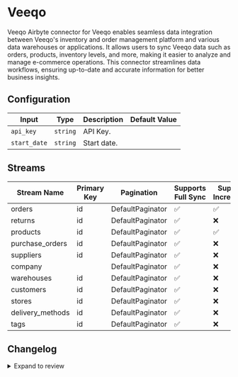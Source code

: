 # Veeqo
Veeqo Airbyte connector for Veeqo enables seamless data integration between Veeqo&#39;s inventory and order management platform and various data warehouses or applications. It allows users to sync Veeqo data such as orders, products, inventory levels, and more, making it easier to analyze and manage e-commerce operations. This connector streamlines data workflows, ensuring up-to-date and accurate information for better business insights.

## Configuration

| Input | Type | Description | Default Value |
|-------|------|-------------|---------------|
| `api_key` | `string` | API Key.  |  |
| `start_date` | `string` | Start date.  |  |

## Streams
| Stream Name | Primary Key | Pagination | Supports Full Sync | Supports Incremental |
|-------------|-------------|------------|---------------------|----------------------|
| orders | id | DefaultPaginator | ✅ |  ✅  |
| returns | id | DefaultPaginator | ✅ |  ❌  |
| products | id | DefaultPaginator | ✅ |  ✅  |
| purchase_orders | id | DefaultPaginator | ✅ |  ❌  |
| suppliers | id | DefaultPaginator | ✅ |  ❌  |
| company |  | DefaultPaginator | ✅ |  ❌  |
| warehouses | id | DefaultPaginator | ✅ |  ❌  |
| customers | id | DefaultPaginator | ✅ |  ❌  |
| stores | id | DefaultPaginator | ✅ |  ❌  |
| delivery_methods | id | DefaultPaginator | ✅ |  ❌  |
| tags | id | DefaultPaginator | ✅ |  ❌  |

## Changelog

<details>
  <summary>Expand to review</summary>

| Version          | Date              | Pull Request | Subject        |
|------------------|-------------------|--------------|----------------|
| 0.0.26 | 2025-06-15 | [61249](https://github.com/airbytehq/airbyte/pull/61249) | Update dependencies |
| 0.0.25 | 2025-05-24 | [60746](https://github.com/airbytehq/airbyte/pull/60746) | Update dependencies |
| 0.0.24 | 2025-05-10 | [60007](https://github.com/airbytehq/airbyte/pull/60007) | Update dependencies |
| 0.0.23 | 2025-05-04 | [59552](https://github.com/airbytehq/airbyte/pull/59552) | Update dependencies |
| 0.0.22 | 2025-04-26 | [58920](https://github.com/airbytehq/airbyte/pull/58920) | Update dependencies |
| 0.0.21 | 2025-04-19 | [58567](https://github.com/airbytehq/airbyte/pull/58567) | Update dependencies |
| 0.0.20 | 2025-04-12 | [58017](https://github.com/airbytehq/airbyte/pull/58017) | Update dependencies |
| 0.0.19 | 2025-04-05 | [57483](https://github.com/airbytehq/airbyte/pull/57483) | Update dependencies |
| 0.0.18 | 2025-03-29 | [56806](https://github.com/airbytehq/airbyte/pull/56806) | Update dependencies |
| 0.0.17 | 2025-03-22 | [55610](https://github.com/airbytehq/airbyte/pull/55610) | Update dependencies |
| 0.0.16 | 2025-03-01 | [55146](https://github.com/airbytehq/airbyte/pull/55146) | Update dependencies |
| 0.0.15 | 2025-02-22 | [54479](https://github.com/airbytehq/airbyte/pull/54479) | Update dependencies |
| 0.0.14 | 2025-02-15 | [54082](https://github.com/airbytehq/airbyte/pull/54082) | Update dependencies |
| 0.0.13 | 2025-02-08 | [53525](https://github.com/airbytehq/airbyte/pull/53525) | Update dependencies |
| 0.0.12 | 2025-02-01 | [53093](https://github.com/airbytehq/airbyte/pull/53093) | Update dependencies |
| 0.0.11 | 2025-01-25 | [52383](https://github.com/airbytehq/airbyte/pull/52383) | Update dependencies |
| 0.0.10 | 2025-01-18 | [51976](https://github.com/airbytehq/airbyte/pull/51976) | Update dependencies |
| 0.0.9 | 2025-01-11 | [51456](https://github.com/airbytehq/airbyte/pull/51456) | Update dependencies |
| 0.0.8 | 2024-12-28 | [50756](https://github.com/airbytehq/airbyte/pull/50756) | Update dependencies |
| 0.0.7 | 2024-12-21 | [50344](https://github.com/airbytehq/airbyte/pull/50344) | Update dependencies |
| 0.0.6 | 2024-12-14 | [49789](https://github.com/airbytehq/airbyte/pull/49789) | Update dependencies |
| 0.0.5 | 2024-12-12 | [49408](https://github.com/airbytehq/airbyte/pull/49408) | Update dependencies |
| 0.0.4 | 2024-11-04 | [48254](https://github.com/airbytehq/airbyte/pull/48254) | Update dependencies |
| 0.0.3 | 2024-10-29 | [47811](https://github.com/airbytehq/airbyte/pull/47811) | Update dependencies |
| 0.0.2 | 2024-10-28 | [47488](https://github.com/airbytehq/airbyte/pull/47488) | Update dependencies |
| 0.0.1 | 2024-10-17 | | Initial release by [@parthiv11](https://github.com/parthiv11) via Connector Builder |

</details>
